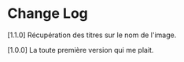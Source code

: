 # Change Log

[1.1.0] Récupération des titres sur le nom de l'image.

[1.0.0] La toute première version qui me plait.